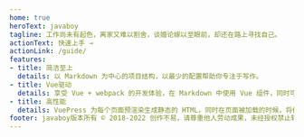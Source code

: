 ```yaml
---
home: true
heroText: javaboy
tagline: 工作尚未有起色，离家又难以割舍，谈婚论嫁以至眼前，却还在路上寻找自己。
actionText: 快速上手 →
actionLink: /guide/
features:
- title: 简洁至上
  details: 以 Markdown 为中心的项目结构，以最少的配置帮助你专注于写作。
- title: Vue驱动
  details: 享受 Vue + webpack 的开发体验，在 Markdown 中使用 Vue 组件，同时可以使用 Vue 来开发自定义主题。
- title: 高性能
  details: VuePress 为每个页面预渲染生成静态的 HTML，同时在页面被加载的时候，将作为 SPA 运行。
footer: javaboy版本所有 © 2018-2022 创作不易，请尊重他人劳动成果，未经授权禁止转载!
---
```

